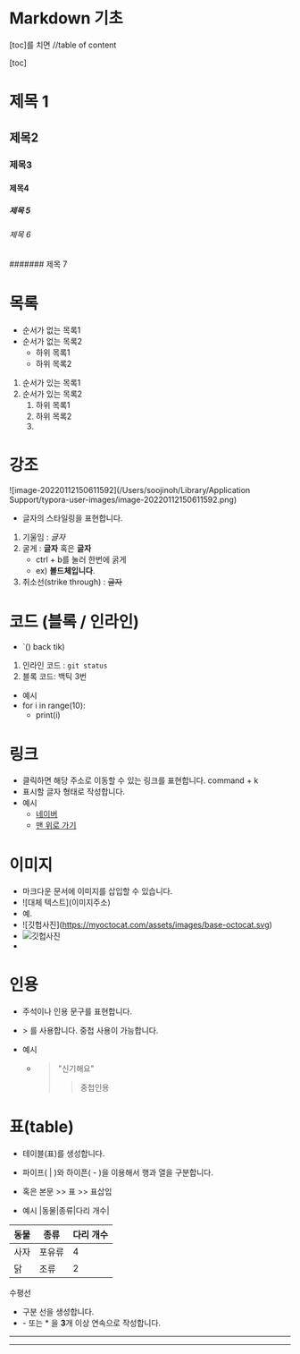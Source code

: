 # Markdown 기초

\[toc]를 치면 //table of content

[toc]





# 제목 1

## 제목2

### 제목3

#### 제목4

##### 제목 5

###### 제목 6

####### 제목 7



# 목록

* 순서가 없는 목록1
* 순서가 없는 목록2
  * 하위 목록1
  * 하위 목록2

1. 순서가 있는 목록1
2. 순서가 있는 목록2
   1. 하위 목록1
   2. 하위 목록2
   3. 



# 강조

![image-20220112150611592](/Users/soojinoh/Library/Application Support/typora-user-images/image-20220112150611592.png)

* 글자의 스타일링을 표현합니다.

1. 기울임 : *글자* 
2. 굴게 : __글자__ 혹은 **글자**
   * ctrl + b를 눌러 한번에 굵게
   * ex) **볼드체입니다**.
3. 취소선(strike through) : ~~글자~~





# 코드 (블록 / 인라인)

* \`() back tik)

1. 인라인 코드 : `git status`
2. 블록 코드: 백틱 3번

* 예시
* for i in range(10):
  * print(i)

# 링크

* 클릭하면 해당 주소로 이동할 수 있는 링크를 표현합니다. command + k
* 표시할 글자 형태로 작성합니다.
* 예시
  * [네이버](www.naver.com)
  * [맨 위로 가기](#TOP)



# 이미지

* 마크다운 문서에 이미지를 삽입할 수 있습니다.
* \!\[대체 텍스트](이미지주소)
* 예.
* \!\[깃헙사진]\(https://myoctocat.com/assets/images/base-octocat.svg)
* ![깃헙사진](https://myoctocat.com/assets/images/base-octocat.svg)
* 



# 인용

* 주석이나 인용 문구를 표현합니다.

* \> 를 사용합니다. 중첩 사용이 가능합니다.

* 예시

  * > "신기해요"
    >
    > > 중첩인용

# 표(table)

* 테이블(표)를 생성합니다.
* 파이프( \| )와 하이픈( \- )을 이용해서 행과 열을 구분합니다.
* 혹은 본문 >> 표 >> 표삽입

* 예시 \|동물|종류|다리 개수|

| 동물 | 종류   | 다리 개수 |
| ---- | ------ | --------- |
| 사자 | 포유류 | 4         |
| 닭   | 조류   | 2         |



수평선

* 구분 선을 생성합니다.
* \- 또는  \* 을 **3**개 이상 연속으로 작성합니다.

---

***

